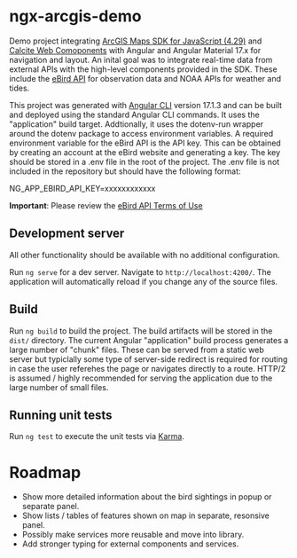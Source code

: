 # ngx-arcgis-demo
Demo project integrating [ArcGIS Maps SDK for JavaScript (4.29)](https://developers.arcgis.com/javascript/latest/) 
and [Calcite Web Comoponents](https://developers.arcgis.com/javascript/latest/calcite-design-system/) with Angular 
and Angular Material 17.x for navigation and layout.  An inital goal was to integrate real-time data from external 
APIs with the high-level components provided in the SDK. These include the 
[eBird API](https://documenter.getpostman.com/view/664302/S1ENwy59) for observation data and NOAA APIs
for weather and tides.

This project was generated with [Angular CLI](https://github.com/angular/angular-cli) version 17.1.3 and can
be built and deployed using the standard Angular CLI commands.  It uses the "application" build target.  Addtionally,
it uses the dotenv-run wrapper around the dotenv package to access environment variables.  A required environment variable
for the eBird API is the API key.  This can be obtained by creating an account at the eBird website and generating a key.
The key should be stored in a .env file in the root of the project.  The .env file is not included in the repository but should have the following format:

NG_APP_EBIRD_API_KEY=xxxxxxxxxxxx

**Important**: Please review the [eBird API Terms of Use](https://www.birds.cornell.edu/home/ebird-api-terms-of-use/)

## Development server

All other functionality should be available with no additional configuration.  

Run `ng serve` for a dev server. Navigate to `http://localhost:4200/`. The application will automatically reload if you change any of the source files.

## Build

Run `ng build` to build the project. The build artifacts will be stored in the `dist/` directory.  The current Angular "application"
build process generates a large number of "chunk" files.  These can be served from a static web server but typiclally some
type of server-side redirect is required for routing in case the user referehes the page or navigates directly to a route. 
HTTP/2 is assumed / highly recommended for serving the application due to the large number of small files.

## Running unit tests

Run `ng test` to execute the unit tests via [Karma](https://karma-runner.github.io).

# Roadmap
- Show more detailed information about the bird sightings in popup or separate panel.
- Show lists / tables of features shown on map in separate, resonsive panel.
- Possibly make services more reusable and move into library.
- Add stronger typing for external components and services.